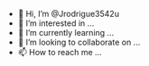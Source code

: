 - 👋 Hi, I’m @Jrodrigue3542u
- 👀 I’m interested in ...
- 🌱 I’m currently learning ...
- 💞️ I’m looking to collaborate on ...
- 📫 How to reach me ...

<!---
Jrodrigue3542u/Jrodrigue3542u is a ✨ special ✨ repository because its `README.md` (this file) appears on your GitHub profile.
You can click the Preview link to take a look at your changes.
--->
